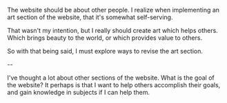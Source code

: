 The website should be about other people. I realize when implementing an art section of the website, that it's somewhat self-serving. 

That wasn't my intention, but I really should create art which helps others. Which brings beauty to the world, or which provides value to others.

So with that being said, I must explore ways to revise the art section. 

--

I've thought a lot about other sections of the website. What is the goal of the website? It perhaps is that I want to help others accomplish their goals, and gain knowledge in subjects if I can help them.